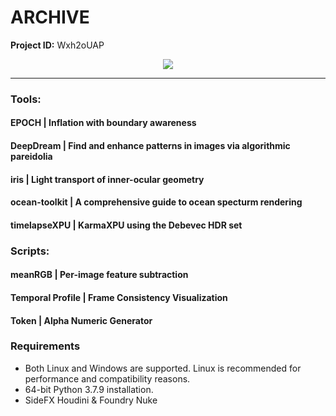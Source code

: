 # ARCHIVE

**Project ID:** Wxh2oUAP

<p align="center">
  <img src="https://github.com/epochlab/epoch/blob/main/sample.png">
</p>

--------------------------------------------------------------------

### Tools:
#### EPOCH | Inflation with boundary awareness
#### DeepDream | Find and enhance patterns in images via algorithmic pareidolia
#### iris | Light transport of inner-ocular geometry
#### ocean-toolkit | A comprehensive guide to ocean specturm rendering
#### timelapseXPU | KarmaXPU using the Debevec HDR set

### Scripts:
#### meanRGB | Per-image feature subtraction
#### Temporal Profile | Frame Consistency Visualization
#### Token | Alpha Numeric Generator


### Requirements
- Both Linux and Windows are supported. Linux is recommended for performance and compatibility reasons.
- 64-bit Python 3.7.9 installation.
- SideFX Houdini & Foundry Nuke
